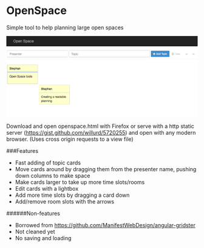 OpenSpace
=========

Simple tool to help planning large open spaces

![Screenshot of the tool](https://github.com/StephanEggermont/OpenSpace/blob/master/documentation/example.png)

Download and open openspace.html with Firefox or serve with a http static server (https://gist.github.com/willurd/5720255) and open with any modern browser.
(Uses cross origin requests to a view file) 

###Features
* Fast adding of topic cards
* Move cards around by dragging them from the presenter name, pushing down columns to make space
* Make cards larger to take up more time slots/rooms
* Edit cards with a lightbox
* Add more time slots by dragging a card down
* Add/remove room slots with the arrows 

######Non-features
* Borrowed from https://github.com/ManifestWebDesign/angular-gridster
* Not cleaned yet
* No saving and loading
